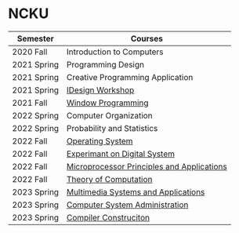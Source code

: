 # NCKU
| Semester | Courses |
| --- | --- |
| 2020 Fall | Introduction to Computers |
| 2021 Spring | Programming Design |
| 2021 Spring | Creative Programming Application |
| 2021 Spring | [IDesign Workshop](https://github.com/disneyyy/life) |
| 2021 Fall | [Window Programming](https://github.com/disneyyy/CsharpFinal) |
| 2022 Spring | Computer Organization |
| 2022 Spring | Probability and Statistics |
| 2022 Fall | [Operating System](https://github.com/disneyyy/NCKUCSIE-OS-2022) |
| 2022 Fall | [Experimant on Digital System](https://github.com/disneyyy/Fight_zombie) |
| 2022 Fall | [Microprocessor Principles and Applications](https://github.com/disneyyy/microprocessor_final_project) |
| 2022 Fall | [Theory of Computation](https://github.com/disneyyy/ComputationTheoryLineBot2022) |
| 2023 Spring | [Multimedia Systems and Applications](https://github.com/disneyyy/Histogram-Equalization-and-Edge-detection) |
| 2023 Spring | [Computer System Administration](https://github.com/disneyyy/NCKUCSIE-SA-2023) |
| 2023 Spring | [Compiler Construciton](https://github.com/disneyyy/NCKUCSIE-Compiler-2023) |
